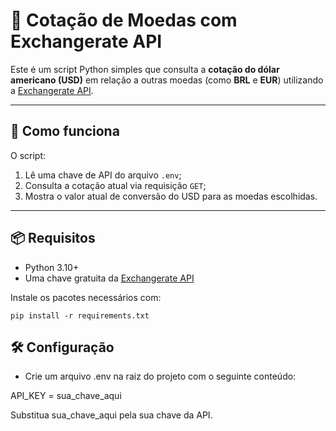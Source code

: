 # 💱 Cotação de Moedas com Exchangerate API

Este é um script Python simples que consulta a **cotação do dólar americano (USD)** em relação a outras moedas (como **BRL** e **EUR**) utilizando a [Exchangerate API](https://www.exchangerate-api.com/).

---

## 🚀 Como funciona

O script:

1. Lê uma chave de API do arquivo `.env`;
2. Consulta a cotação atual via requisição `GET`;
3. Mostra o valor atual de conversão do USD para as moedas escolhidas.

---

## 📦 Requisitos

- Python 3.10+
- Uma chave gratuita da [Exchangerate API](https://www.exchangerate-api.com/)

Instale os pacotes necessários com:

```pip install -r requirements.txt ```


## 🛠️ Configuração

- Crie um arquivo .env na raiz do projeto com o seguinte conteúdo:

API_KEY = sua_chave_aqui

Substitua sua_chave_aqui pela sua chave da API.
